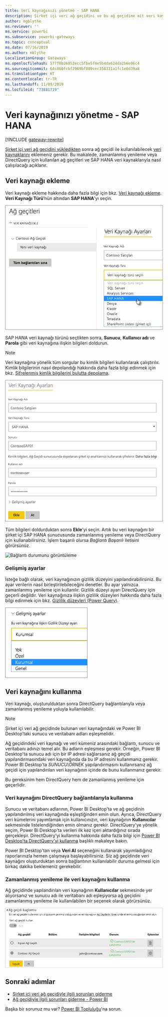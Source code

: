 ```yaml
---
title: Veri kaynağınızı yönetme - SAP HANA
description: Şirket içi veri ağ geçidini ve bu ağ geçidine ait veri kaynaklarını yönetme. Bu makale SAP HANA'ya özeldir.
author: mgblythe
ms.reviewer: ''
ms.service: powerbi
ms.subservice: powerbi-gateways
ms.topic: conceptual
ms.date: 07/16/2019
ms.author: mblythe
LocalizationGroup: Gateways
ms.openlocfilehash: 577f0b26052ecc5fbe5f4e5b4da624da2b6e06c4
ms.sourcegitcommit: 64c860fcbf2969bf089cec358331a1fc1e0d39a8
ms.translationtype: HT
ms.contentlocale: tr-TR
ms.lasthandoff: 11/09/2019
ms.locfileid: "73881719"
---
```

# <a name="manage-your-data-source---sap-hana"></a>Veri kaynağınızı yönetme - SAP HANA

[!INCLUDE [gateway-rewrite](includes/gateway-rewrite.md)]

[Şirket içi veri ağ geçidini yükledikten](/data-integration/gateway/service-gateway-install) sonra ağ geçidi ile kullanılabilecek [veri kaynaklarını](service-gateway-data-sources.md#add-a-data-source) eklemeniz gerekir. Bu makalede, zamanlanmış yenileme veya DirectQuery için kullanılan ağ geçitleri ve SAP HANA veri kaynaklarıyla nasıl çalışılacağı açıklanır.

## <a name="add-a-data-source"></a>Veri kaynağı ekleme

Veri kaynağı ekleme hakkında daha fazla bilgi için bkz. [Veri kaynağı ekleme](service-gateway-data-sources.md#add-a-data-source). **Veri Kaynağı Türü**’nün altından **SAP HANA**’yı seçin.

![SAP HANA veri kaynağını ekleme](media/service-gateway-enterprise-manage-sap/datasourcesettings2-sap.png)

SAP HANA veri kaynağı türünü seçtikten sonra, **Sunucu**, **Kullanıcı adı** ve **Parola** gibi veri kaynağına ilişkin bilgileri doldurun.

> [!NOTE]
> Veri kaynağına yönelik tüm sorgular bu kimlik bilgileri kullanılarak çalıştırılır. Kimlik bilgilerinin nasıl depolandığı hakkında daha fazla bilgi edinmek için bkz. [Şifrelenmiş kimlik bilgilerini bulutta depolama](service-gateway-data-sources.md#store-encrypted-credentials-in-the-cloud).

![Veri kaynağı ayarlarını doldurma](media/service-gateway-enterprise-manage-sap/datasourcesettings3-sap.png)

Tüm bilgileri doldurduktan sonra **Ekle**'yi seçin. Artık bu veri kaynağını bir şirket içi SAP HANA sunucusunda zamanlanmış yenileme veya DirectQuery için kullanabilirsiniz. İşlem başarılı olursa *Bağlantı Başarılı* iletisini görürsünüz.

![Bağlantı durumunu görüntüleme](media/service-gateway-enterprise-manage-sap/datasourcesettings4.png)

### <a name="advanced-settings"></a>Gelişmiş ayarlar

İsteğe bağlı olarak, veri kaynağınızın gizlilik düzeyini yapılandırabilirsiniz. Bu ayar verilerin nasıl birleştirilebileceğini denetler. Bu ayar yalnızca zamanlanmış yenileme için kullanılır. Gizlilik düzeyi ayarı DirectQuery için geçerli değildir. Veri kaynağınıza ilişkin gizlilik düzeyleri hakkında daha fazla bilgi edinmek için bkz. [Gizlilik düzeyleri (Power Query)](https://support.office.com/article/Privacy-levels-Power-Query-CC3EDE4D-359E-4B28-BC72-9BEE7900B540).

![Gizlilik düzeyini ayarlama](media/service-gateway-enterprise-manage-sap/datasourcesettings9.png)

## <a name="use-the-data-source"></a>Veri kaynağını kullanma

Veri kaynağı, oluşturulduktan sonra DirectQuery bağlantılarıyla veya zamanlanmış yenileme yoluyla kullanılabilir.

> [!NOTE]
> Şirket içi veri ağ geçidinde bulunan veri kaynağındaki ve Power BI Desktop’taki sunucu ve veritabanı adları eşleşmelidir.

Ağ geçidindeki veri kaynağı ve veri kümeniz arasındaki bağlantı, sunucu ve veritabanı adınızı temel alır. Bu adların eşleşmesi gerekir. Örneğin, Power BI Desktop'ta sunucu adı için bir IP adresi sağlarsanız ağ geçidi yapılandırmasındaki veri kaynağında da bu IP adresini kullanmanız gerekir. Power BI Desktop'ta *SUNUCU\ÖRNEK* yapılandırmasını kullanırsanız ağ geçidi için yapılandırılan veri kaynağının içinde de bunu kullanmanız gerekir.

Bu gereksinim hem DirectQuery hem de zamanlanmış yenileme için geçerlidir.

### <a name="use-the-data-source-with-directquery-connections"></a>Veri kaynağını DirectQuery bağlantılarıyla kullanma

Sunucu ve veritabanı adlarının, Power BI Desktop'ta ve ağ geçidinin yapılandırılmış veri kaynağında eşleştiğinden emin olun. Ayrıca, DirectQuery veri kümelerini yayımlamak için kullanıcınızın, veri kaynağının **Kullanıcılar** sekmesinde listelendiğinden emin olmanız gerekir. DirectQuery'ye yönelik seçim, Power BI Desktop'ta verileri ilk kez içeri aktardığınız sırada gerçekleşir. DirectQuery’yi kullanma hakkında daha fazla bilgi için [Power BI Desktop'ta DirectQuery’yi kullanma](desktop-use-directquery.md) başlıklı makaleye bakın.

Power BI Desktop'tan veya **Veri Al** seçeneğini kullanarak yayımladığınız raporlarınızla hemen çalışmaya başlayabilirsiniz. Siz ağ geçidinde veri kaynağını oluşturduktan sonra bağlantının kullanılabilir duruma gelmesi için birkaç dakika beklemeniz gerekebilir.

### <a name="use-the-data-source-with-scheduled-refresh"></a>Zamanlanmış yenileme ile veri kaynağını kullanma

Ağ geçidinde yapılandırılan veri kaynağının **Kullanıcılar** sekmesinde yer alıyorsanız ve sunucu adı ile veritabanı adı eşleşiyorsa ağ geçidini zamanlanmış yenileme ile kullanılabilen bir seçenek olarak görürsünüz.

![Kullanıcıları görüntüleme](media/service-gateway-enterprise-manage-sap/powerbi-gateway-enterprise-schedule-refresh.png)

## <a name="next-steps"></a>Sonraki adımlar

* [Şirket içi veri ağ geçidiyle ilgili sorunları giderme](/data-integration/gateway/service-gateway-tshoot)
* [Ağ geçidiyle ilgili sorunları giderme - Power BI](service-gateway-onprem-tshoot.md) 

Başka bir sorunuz mu var? [Power BI Topluluğu](https://community.powerbi.com/)'na sorun.

